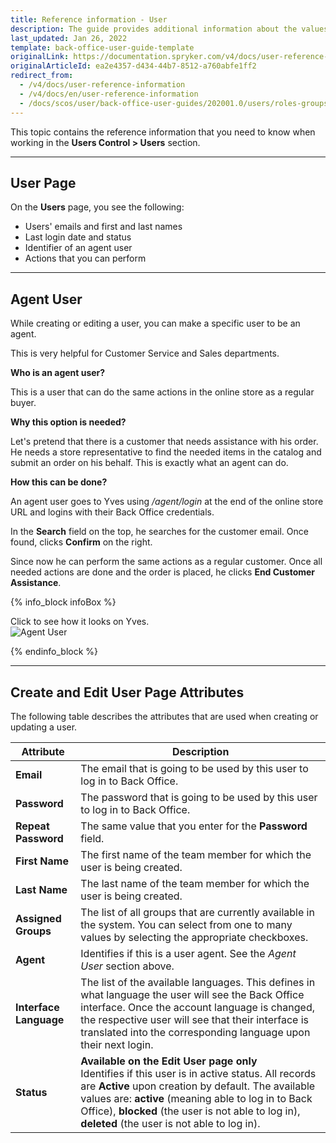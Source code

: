 ```yaml
---
title: Reference information - User
description: The guide provides additional information about the values you enter when managing users in the Back Office.
last_updated: Jan 26, 2022
template: back-office-user-guide-template
originalLink: https://documentation.spryker.com/v4/docs/user-reference-information
originalArticleId: ea2e4357-d434-44b7-8512-a760abfe1ff2
redirect_from:
  - /v4/docs/user-reference-information
  - /v4/docs/en/user-reference-information
  - /docs/scos/user/back-office-user-guides/202001.0/users/roles-groups-and-users/references/user-reference-information.html
---
```


This topic contains the reference information that you need to know when working in the **Users Control > Users** section.
***

## User Page

On the **Users** page, you see the following:
* Users' emails and first and last names
* Last login date and status
* Identifier of an agent user
* Actions that you can perform

***

## Agent User

While creating or editing a user, you can make a specific user to be an agent.

This is very helpful for Customer Service and Sales departments.

**Who is an agent user?**

This is a user that can do the same actions in the online store as a regular buyer.

**Why this option is needed?**

Let's pretend that there is a customer that needs assistance with his order. He needs a store representative to find the needed items in the catalog and submit an order on his behalf. This is exactly what an agent can do.

**How this can be done?**

An agent user goes to Yves using _/agent/login_ at the end of the online store URL and logins with their Back Office credentials.

In the **Search** field on the top, he searches for the customer email. Once found, clicks **Confirm** on the right.

Since now he can perform the same actions as a regular customer. Once all needed actions are done and the order is placed, he clicks **End Customer Assistance**.

{% info_block infoBox %}

Click to see how it looks on Yves.<br>![Agent User](https://spryker.s3.eu-central-1.amazonaws.com/docs/User+Guides/Back+Office+User+Guides/Users+Control/User:+Reference+Information/Agent+User.gif)

{% endinfo_block %}

***

## Create and Edit User Page Attributes

The following table describes the attributes that are used when creating or updating a user.

| Attribute |Description  |
| --- | --- |
|**Email**| The email that is going to be used by this user to log in to Back Office.  |
|**Password**| The password that is going to be used by this user to log in to Back Office.  |
|**Repeat Password**| The same value that you enter for the **Password** field. |
|**First Name**| The first name of the team member for which the user is being created. |
|**Last Name**| The last name of the team member for which the user is being created. |
|**Assigned Groups**|The list of all groups that are currently available in the system. You can select from one to many values by selecting the appropriate checkboxes. |
|**Agent**| Identifies if this is a user agent. See the _Agent User_ section above. |
|**Interface Language**|The list of the available languages. This defines in what language the user will see the Back Office interface. Once the account language is changed, the respective user will see that their interface is translated into the corresponding language upon their next login.|
|**Status**|**Available on the Edit User page only**<br>Identifies if this user is in active status. All records are **Active** upon creation by default. The available values are: **active** (meaning able to log in to Back Office), **blocked** (the user is not able to log in), **deleted** (the user is not able to log in).|
